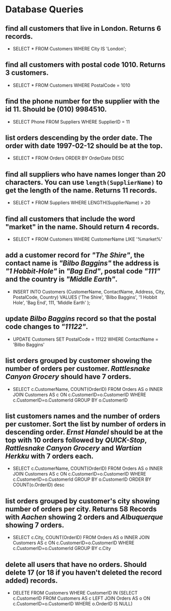 # Database Queries

## find all customers that live in London. Returns 6 records.

- SELECT * FROM Customers WHERE City IS 'London';

## find all customers with postal code 1010. Returns 3 customers.

- SELECT * FROM Customers WHERE PostalCode = 1010

## find the phone number for the supplier with the id 11. Should be (010) 9984510.

- SELECT Phone FROM Suppliers WHERE SupplierID = 11

## list orders descending by the order date. The order with date 1997-02-12 should be at the top.

- SELECT * FROM Orders ORDER BY OrderDate DESC

## find all suppliers who have names longer than 20 characters. You can use `length(SupplierName)` to get the length of the name. Returns 11 records.

- SELECT * FROM Suppliers WHERE LENGTH(SupplierName) > 20

## find all customers that include the word "market" in the name. Should return 4 records.

- SELECT * FROM Customers WHERE CustomerName LIKE '%market%'

## add a customer record for _"The Shire"_, the contact name is _"Bilbo Baggins"_ the address is _"1 Hobbit-Hole"_ in _"Bag End"_, postal code _"111"_ and the country is _"Middle Earth"_.

- INSERT INTO Customers (CustomerName, ContactName, Address, City, PostalCode, Country)
  VALUES ('The Shire', 'Bilbo Baggins', '1 Hobbit Hole', 'Bag End', 111, 'Middle Earth' );

## update _Bilbo Baggins_ record so that the postal code changes to _"11122"_.

- UPDATE Customers SET PostalCode = 11122 WHERE ContactName = 'Bilbo Baggins'

## list orders grouped by customer showing the number of orders per customer. _Rattlesnake Canyon Grocery_ should have 7 orders. 

- SELECT c.CustomerName, COUNT(OrderID)
  FROM Orders AS o
  INNER JOIN Customers AS c
  ON c.CustomerID=o.CustomerID
  WHERE c.CustomerID=o.CustomerId
  GROUP BY o.CustomerID

## list customers names and the number of orders per customer. Sort the list by number of orders in descending order. _Ernst Handel_ should be at the top with 10 orders followed by _QUICK-Stop_, _Rattlesnake Canyon Grocery_ and _Wartian Herkku_ with 7 orders each.

- SELECT c.CustomerName, COUNT(OrderID)
  FROM Orders AS o
  INNER JOIN Customers AS c
  ON c.CustomerID=o.CustomerID
  WHERE c.CustomerID=o.CustomerId
  GROUP BY o.CustomerID
  ORDER BY COUNT(o.OrderID) desc

## list orders grouped by customer's city showing number of orders per city. Returns 58 Records with _Aachen_ showing 2 orders and _Albuquerque_ showing 7 orders.

- SELECT c.City, COUNT(OrderID)
  FROM Orders AS o
  INNER JOIN Customers AS c
  ON c.CustomerID=o.CustomerID
  WHERE c.CustomerID=o.CustomerId
  GROUP BY c.City

## delete all users that have no orders. Should delete 17 (or 18 if you haven't deleted the record added) records.

- DELETE FROM Customers
    WHERE CustomerID IN (SELECT c.CustomerID
    FROM Customers AS c
    LEFT JOIN Orders AS o
    ON c.CustomerID=o.CustomerID
    WHERE o.OrderID IS NULL)
